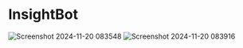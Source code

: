 # InsightBot
![Screenshot 2024-11-20 083548](https://github.com/user-attachments/assets/aa9771ef-5d02-4bdf-b9f8-d449c4585f49)
![Screenshot 2024-11-20 083916](https://github.com/user-attachments/assets/eafe4a3c-aac0-4428-b937-0e36d7f01cda)
